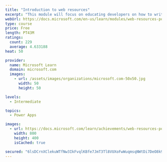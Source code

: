 ```yaml
---
title: "Introduction to web resources"
excerpt: "This module will focus on educating developers on how to write HTML web resources in support of presenting custom presentation logic within the Microsoft Power Platform user experience."
webUrl: https://docs.microsoft.com/en-us/learn/modules/web-resources-power-platform/
type: course
price: Free
length: PT43M
ratings:
  count: 229
  average: 4.633188
heat: 50

provider:
  name: Microsoft Learn
  domain: microsoft.com
  images:
    - url: /assets/images/organizations/microsoft.com-50x50.jpg
      width: 50
      height: 50

levels:
  - Intermediate

topics:
  - Power Apps

images:
  - url: https://docs.microsoft.com/learn/achievements/web-resources-power-platform-social.png
    width: 800
    height: 400
    isCached: true

secured: "6lsDCrnXClekuWTfNw3IkFvqlKBfe7JmT3Tl8VUXoFwWuqmsqNWtDi7DeO8k9wBUH9qO69xGwG3Pv/8DRhRFaSh2Mp+8qEynMKXFimojAXrTe3VK5+lJsFIut4zmc2w5fLU2eF9hfpElGjkw9n44pMvamAT8pElaz2tA1SV2/KX+C39Xe7cS4mC8sP7rsV+ssoIUZMfkwFfAOZ2OZqI8+9XCvYbh8ZVlr4ORT+W0weYp0oFeN2hlTGJiQMiid+7APm5Df6X+/2rEcyrhqADoJA9P9dxYAWIOSgzlQIE24fSbD/TWB0yHYdmYPykPwHDmokJ2xAExFNVY5zra07ZtVCWZYt4qUsAcvFCw4j2b+x5XMaEwFV0QHLZ0zLa1vcPjFnML/HEyikTQjtIc3ctju/Om+uNC9GoBNGnPc76ShEc=;1IoPLLOMsXWL3zuwzy9VIg=="
---
```


